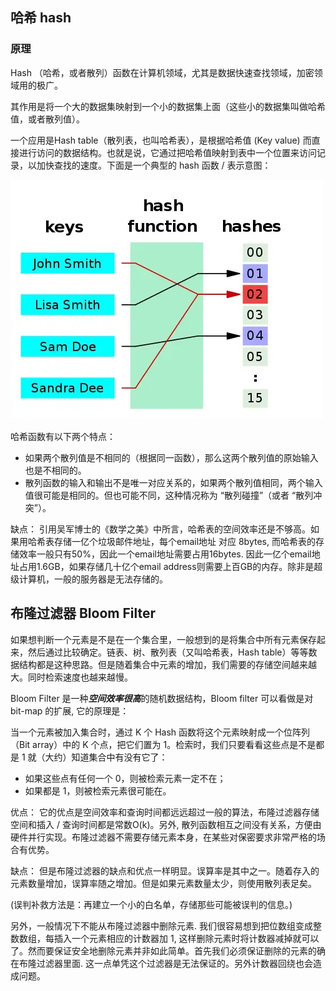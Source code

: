 ## 哈希 hash

### 原理
Hash （哈希，或者散列）函数在计算机领域，尤其是数据快速查找领域，加密领域用的极广。

其作用是将一个大的数据集映射到一个小的数据集上面（这些小的数据集叫做哈希值，或者散列值）。

一个应用是Hash table（散列表，也叫哈希表），是根据哈希值 (Key value) 而直接进行访问的数据结构。也就是说，它通过把哈希值映射到表中一个位置来访问记录，以加快查找的速度。下面是一个典型的 hash 函数 / 表示意图：


![缓存](https://raw.githubusercontent.com/chenxh/architect-awesome/master/imgs/hash.webp "图片title")

哈希函数有以下两个特点：

* 如果两个散列值是不相同的（根据同一函数），那么这两个散列值的原始输入也是不相同的。
* 散列函数的输入和输出不是唯一对应关系的，如果两个散列值相同，两个输入值很可能是相同的。但也可能不同，这种情况称为 “散列碰撞”（或者 “散列冲突”）。
  
缺点： 引用吴军博士的《数学之美》中所言，哈希表的空间效率还是不够高。如果用哈希表存储一亿个垃圾邮件地址，每个email地址 对应 8bytes, 而哈希表的存储效率一般只有50%，因此一个email地址需要占用16bytes. 因此一亿个email地址占用1.6GB，如果存储几十亿个email address则需要上百GB的内存。除非是超级计算机，一般的服务器是无法存储的。


## 布隆过滤器 Bloom Filter

如果想判断一个元素是不是在一个集合里，一般想到的是将集合中所有元素保存起来，然后通过比较确定。链表、树、散列表（又叫哈希表，Hash table）等等数据结构都是这种思路。但是随着集合中元素的增加，我们需要的存储空间越来越大。同时检索速度也越来越慢。

Bloom Filter 是一种***空间效率很高***的随机数据结构，Bloom filter 可以看做是对 bit-map 的扩展, 它的原理是：

当一个元素被加入集合时，通过 K 个 Hash 函数将这个元素映射成一个位阵列（Bit array）中的 K 个点，把它们置为 1。检索时，我们只要看看这些点是不是都是 1 就（大约）知道集合中有没有它了：
* 如果这些点有任何一个 0，则被检索元素一定不在；
* 如果都是 1，则被检索元素很可能在。

优点：
它的优点是空间效率和查询时间都远远超过一般的算法，布隆过滤器存储空间和插入 / 查询时间都是常数O(k)。另外, 散列函数相互之间没有关系，方便由硬件并行实现。布隆过滤器不需要存储元素本身，在某些对保密要求非常严格的场合有优势。

缺点：
但是布隆过滤器的缺点和优点一样明显。误算率是其中之一。随着存入的元素数量增加，误算率随之增加。但是如果元素数量太少，则使用散列表足矣。

(误判补救方法是：再建立一个小的白名单，存储那些可能被误判的信息。)

另外，一般情况下不能从布隆过滤器中删除元素. 我们很容易想到把位数组变成整数数组，每插入一个元素相应的计数器加 1, 这样删除元素时将计数器减掉就可以了。然而要保证安全地删除元素并非如此简单。首先我们必须保证删除的元素的确在布隆过滤器里面. 这一点单凭这个过滤器是无法保证的。另外计数器回绕也会造成问题。

